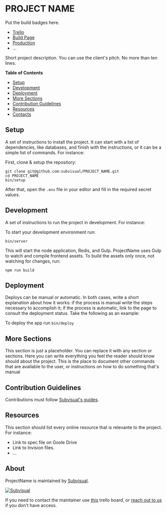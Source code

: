 [trello]: https://trello.com/whatever
[build-page]: https://semaphore.com/whatever
[production]: https://link.to.production/

PROJECT NAME
============

Put the build badges here.

* [Trello][trello]
* [Build Page][build-page]
* [Production][production]
* ...

Short project description. You can use the client's pitch. No more than ten lines.

**Table of Contents**

* [Setup](#setup)
* [Development](#development)
* [Deployment](#deployment)
* [More Sections](#more-sections)
* [Contribution Guidelines](#contribution-guidelines)
* [Resources](#resources)
* [Contacts](#contacts)

Setup
-----

A set of instructions to install the project. It can start with a list of dependencies, like databases, and finish with the instructions, or it can be a simple list of commands. For instance:

First, clone & setup the repository:

```
git clone git@github.com:subvisual/PROJECT_NAME.git
cd PROJECT_NAME
bin/setup
```

After that, open the `.env` file in your editor and fill in the required secret values.

Development
-----------

A set of instructions to run the project in development. For instance:

To start your development environment run:

```
bin/server
```

This will start the node application, Redis, and Gulp.
ProjectName uses Gulp to watch and compile frontend assets.
To build the assets only once, not watching for changes, run:

```
npm run build
```

Deployment
----------

Deploys can be manual or automatic. In both cases, write a short explanation about how it works: if the process is manual write the steps necessary to accomplish it; if the process is automatic, link to the page to consult the deployment status. Take the following as an example:

To deploy the app run `bin/deploy`

More Sections
-------------

This section is just a placeholder. You can replace it with any section or sections. Here you can write everything you feel the reader should know should about the project. This is the place to document other commands that are available to the user, or instructions on how to do something that's manual

Contribution Guidelines
-----------------------

Contributions must follow [Subvisual's guides](https://github.com/subvisual/guides).

Resources
---------

This section should list every online resource that is relevante to the project. For instance:

* Link to spec file on Goole Drive
* Link to Invision files.
* ...

About
-----

ProjectName is maintained by [Subvisual](http://subvisual.co).

[![Subvisual](https://raw.githubusercontent.com/subvisual/guides/master/github/templates/subvisual_logo_with_name.png)](http://subvisual.co)

If you need to contact the maintainer use [this](https://trello.com/b/svB6ZSce/areas-of-responsability-dris) trello board, or <a href="mailto:contact@subvisual.co">reach out to us</a> if you don't have access.
